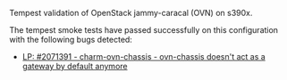 Tempest validation of OpenStack jammy-caracal (OVN) on s390x.

The tempest smoke tests have passed successfully on this configuration with the
following bugs detected:

- [LP: #2071391 - charm-ovn-chassis - ovn-chassis doesn't act as a gateway by default anymore](https://bugs.launchpad.net/charm-ovn-chassis/+bug/2071391)
